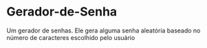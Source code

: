 # Gerador-de-Senha
Um gerador de senhas.
Ele gera alguma senha aleatória baseado no número de caracteres escolhido pelo usuário 
